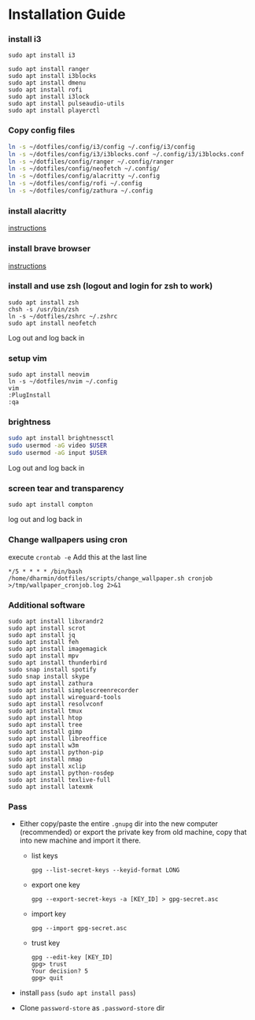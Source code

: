 # Installation Guide

### install i3

```
sudo apt install i3

sudo apt install ranger
sudo apt install i3blocks
sudo apt install dmenu
sudo apt install rofi
sudo apt install i3lock
sudo apt install pulseaudio-utils
sudo apt install playerctl
```

### Copy config files

```bash
ln -s ~/dotfiles/config/i3/config ~/.config/i3/config
ln -s ~/dotfiles/config/i3/i3blocks.conf ~/.config/i3/i3blocks.conf
ln -s ~/dotfiles/config/ranger ~/.config/ranger
ln -s ~/dotfiles/config/neofetch ~/.config/
ln -s ~/dotfiles/config/alacritty ~/.config
ln -s ~/dotfiles/config/rofi ~/.config
ln -s ~/dotfiles/config/zathura ~/.config
```

### install alacritty

[instructions](https://github.com/alacritty/alacritty/blob/master/INSTALL.md#prerequisites)

### install brave browser

[instructions](https://brave.com/linux/#release-channel-installation)

### install and use zsh (logout and login for zsh to work)
```
sudo apt install zsh
chsh -s /usr/bin/zsh
ln -s ~/dotfiles/zshrc ~/.zshrc
sudo apt install neofetch
```
Log out and log back in


### setup vim
```
sudo apt install neovim
ln -s ~/dotfiles/nvim ~/.config
vim
:PlugInstall
:qa
```

### brightness

```bash
sudo apt install brightnessctl
sudo usermod -aG video $USER
sudo usermod -aG input $USER
```
Log out and log back in

### screen tear and transparency

```
sudo apt install compton
```
log out and log back in

### Change wallpapers using cron

execute `crontab -e`
Add this at the last line

```
*/5 * * * * /bin/bash /home/dharmin/dotfiles/scripts/change_wallpaper.sh cronjob >/tmp/wallpaper_cronjob.log 2>&1
```

### Additional software

```
sudo apt install libxrandr2
sudo apt install scrot
sudo apt install jq
sudo apt install feh
sudo apt install imagemagick
sudo apt install mpv
sudo apt install thunderbird
sudo snap install spotify
sudo snap install skype
sudo apt install zathura
sudo apt install simplescreenrecorder
sudo apt install wireguard-tools
sudo apt install resolvconf
sudo apt install tmux
sudo apt install htop
sudo apt install tree
sudo apt install gimp
sudo apt install libreoffice
sudo apt install w3m
sudo apt install python-pip
sudo apt install nmap
sudo apt install xclip
sudo apt install python-rosdep
sudo apt install texlive-full
sudo apt install latexmk
```

### Pass

- Either copy/paste the entire `.gnupg` dir into the new computer (recommended)
  or export the private key from old machine, copy that into new machine and
  import it there.
  - list keys
    ```
    gpg --list-secret-keys --keyid-format LONG
    ```
  - export one key
    ```
    gpg --export-secret-keys -a [KEY_ID] > gpg-secret.asc
    ```
  - import key
    ```
    gpg --import gpg-secret.asc
    ```
  - trust key
    ```
    gpg --edit-key [KEY_ID]
    gpg> trust
    Your decision? 5
    gpg> quit
    ```

- install `pass` (`sudo apt install pass`)
- Clone `password-store` as `.password-store` dir
